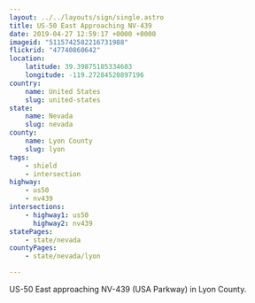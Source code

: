 ```yaml
---
layout: ../../layouts/sign/single.astro
title: US-50 East Approaching NV-439
date: 2019-04-27 12:59:17 +0000 +0000
imageid: "5115742582216731988"
flickrid: "47740860642"
location:
    latitude: 39.39875185334603
    longitude: -119.27284520897196
country:
    name: United States
    slug: united-states
state:
    name: Nevada
    slug: nevada
county:
    name: Lyon County
    slug: lyon
tags:
    - shield
    - intersection
highway:
    - us50
    - nv439
intersections:
    - highway1: us50
      highway2: nv439
statePages:
    - state/nevada
countyPages:
    - state/nevada/lyon

---
```

US-50 East approaching NV-439 (USA Parkway) in Lyon County.